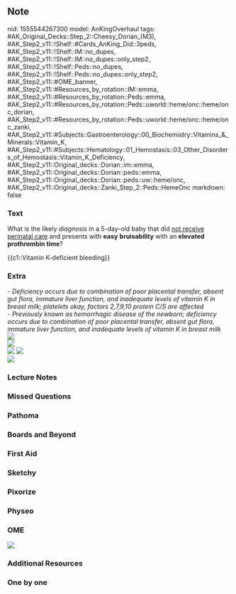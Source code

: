## Note
nid: 1555544267300
model: AnKingOverhaul
tags: #AK_Original_Decks::Step_2::Cheesy_Dorian_(M3), #AK_Step2_v11::!Shelf::#Cards_AnKing_Did::3peds, #AK_Step2_v11::!Shelf::IM::no_dupes, #AK_Step2_v11::!Shelf::IM::no_dupes::only_step2, #AK_Step2_v11::!Shelf::Peds::no_dupes, #AK_Step2_v11::!Shelf::Peds::no_dupes::only_step2, #AK_Step2_v11::#OME_banner, #AK_Step2_v11::#Resources_by_rotation::IM::emma, #AK_Step2_v11::#Resources_by_rotation::Peds::emma, #AK_Step2_v11::#Resources_by_rotation::Peds::uworld::heme/onc::heme/onc_dorian, #AK_Step2_v11::#Resources_by_rotation::Peds::uworld::heme/onc::heme/onc_zanki, #AK_Step2_v11::#Subjects::Gastroenterology::00_Biochemistry::Vitamins_&_Minerals::Vitamin_K, #AK_Step2_v11::#Subjects::Hematology::01_Hemostasis::03_Other_Disorders_of_Hemostasis::Vitamin_K_Deficiency, #AK_Step2_v11::Original_decks::Dorian::im::emma, #AK_Step2_v11::Original_decks::Dorian::peds::emma, #AK_Step2_v11::Original_decks::Dorian::peds::uw::heme/onc, #AK_Step2_v11::Original_decks::Zanki_Step_2::Peds::HemeOnc
markdown: false

### Text
What is the likely <i>diagnosis</i> in a 5-day-old baby that did
<u>not receive perinatal care</u> and presents with <b>easy</b>
<b>bruisability</b> with an <b>elevated</b> <b>prothrombin
time</b>?
<div>
  {{c1::Vitamin K-deficient bleeding}}
</div>

### Extra
<div>
  <div>
    <div>
      <div style="font-weight: bold;"></div>
    </div>
    <div>
      <i>- Deficiency occurs due to combination of poor placental
      transfer, absent gut flora, immature liver function, and
      inadequate levels of vitamin K in breast milk; platelets
      okay, factors 2,7,9,10 protein C/S are affected</i>
    </div>
    <div>
      <i>- P</i><i>reviously known as hemorrhagic disease of the
      newborn; deficiency occurs due to combination of poor
      placental transfer, absent gut flora, immature liver
      function, and inadequate levels of vitamin K in breast
      milk</i>
    </div>
    <div>
      <i><img src="paste-3527297726414849.jpg"></i>
      <div>
        <i><img src="vit%20k.png"></i>
      </div>
    </div>
    <div style="display: inline !important;">
      <i><img src="paste-695320845484035.jpg"></i>
    </div><i><img src="hemophil.png"></i>
  </div>
</div>
<div>
  <i><img src="paste-3403104452083713.jpg"></i>
</div>

### Lecture Notes


### Missed Questions


### Pathoma


### Boards and Beyond


### First Aid


### Sketchy


### Pixorize


### Physeo


### OME
<div class="ome-widget">
  <a href="https://onlinemeded.org?ref=anki"><img src=
  "_OME_AnkiFlashcards_General_3.png"></a>
</div>

### Additional Resources


### One by one

